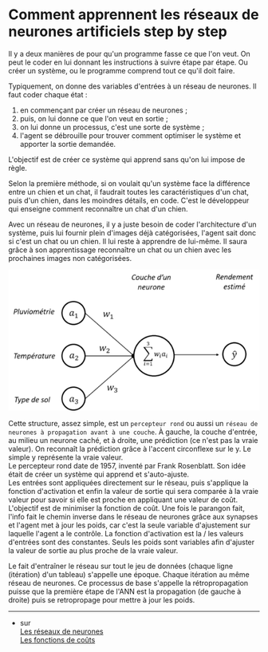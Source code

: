 # **Comment apprennent les réseaux de neurones artificiels** step by step

Il y a deux manières de pour qu'un programme fasse ce que l'on veut. On peut le coder en lui donnant les instructions à suivre étape par étape. Ou créer un système, ou le programme comprend tout ce qu'il doit faire.  

Typiquement, on donne des variables d'entrées à un réseau de neurones. Il faut coder chaque état : 
1. en commençant par créer un réseau de neurones ;
2. puis, on lui donne ce que l'on veut en sortie ;
3. on lui donne un processus, c'est une sorte de système ;
4. l'agent se débrouille pour trouver comment optimiser le système et apporter la sortie demandée.

L'objectif est de créer ce système qui apprend sans qu'on lui impose de règle.  

Selon la première méthode, si on voulait qu'un système face la différence entre un chien et un chat, il faudrait toutes les caractéristiques d'un chat, puis d'un chien, dans les moindres détails, en code. C'est le développeur qui enseigne comment reconnaître un chat d'un chien.

Avec un réseau de neurones, il y a juste besoin de coder l'architecture d'un système, puis lui fournir plein d'images déjà catégorisées, l'agent sait donc si c'est un chat ou un chien. Il lui reste à apprendre de lui-même. Il saura grâce à son apprentissage reconnaître un chat ou un chien avec les prochaines images non catégorisées. 

<div align="center">
    <img src="..\..\img\percepteurRond.png" alt="Percepteur rond" title="Réseau de neurones à propagation avant à une couche">
</div>

Cette structure, assez simple, est un `percepteur rond` ou aussi un `réseau de neurones à propagation avant à une couche`. À gauche, la couche d'entrée, au milieu un neurone caché, et à droite, une prédiction (ce n'est pas la vraie valeur). On reconnaît la prédiction grâce à l'accent circonflexe sur le y. Le simple y représente la vraie valeur.  
Le percepteur rond date de 1957, inventé par Frank Rosenblatt. Son idée était de créer un système qui apprend et s'auto-ajuste.  
Les entrées sont appliquées directement sur le réseau, puis s'applique la fonction d'activation et enfin la valeur de sortie qui sera comparée à la vraie valeur pour savoir si elle est proche en appliquant une valeur de coût. L'objectif est de minimiser la fonction de coût. Une fois le parangon fait, l'info fait le chemin inverse dans le réseau de neurones grâce aux synapses et l'agent met à jour les poids, car c'est la seule variable d'ajustement sur laquelle l'agent a le contrôle. La fonction d'activation est la / les valeurs d'entrées sont des constantes. Seuls les poids sont variables afin d'ajuster la valeur de sortie au plus proche de la vraie valeur.  

Le fait d'entraîner le réseau sur tout le jeu de données (chaque ligne (itération) d'un tableau) s'appelle une époque. Chaque itération au même réseau de neurones. Ce processus de base s'appelle la rétropropagation puisse que la première étape de l'ANN est la propagation (de gauche à droite) puis se retropropage pour mettre à jour les poids.

___
+ sur   
[Les réseaux de neurones](https://www.aspexit.com/reseau-de-neurones-on-va-essayer-de-demystifier-un-peu-tout-ca-1/)  
[Les fonctions de coûts](https://stats.stackexchange.com/questions/154879/a-list-of-functions-used-in-neural-netwarks-alongside-applications)